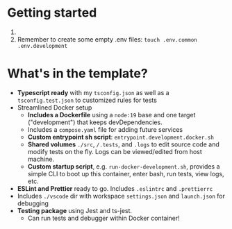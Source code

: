 

# Getting started

1. 
2. Remember to create some empty .env files: `touch .env.common .env.development`


# What's in the template?
- **Typescript ready** with my `tsconfig.json` as well as a `tsconfig.test.json` to customized rules for tests
- Streamlined Docker setup
  - **Includes a Dockerfile** using a `node:19` base and one target ("development") that keeps devDependencies.
  - Includes a `compose.yaml` file for adding future services
  - **Custom entrypoint sh script**: `entrypoint.development.docker.sh`
  - **Shared volumes** `./src`, `/.tests`, and `.logs` to edit source code and modify tests on the fly. Logs can be viewed/edited from host machine.
  - **Custom startup script**, e.g. `run-docker-development.sh`, provides a simple CLI to boot up this container, enter bash, run tests, view logs, etc.
- **ESLint and Prettier** ready to go. Includes `.eslintrc` and `.prettierrc`
- Includes `./vscode` dir with workspace `settings.json` and `launch.json` for debugging
- **Testing package** using Jest and ts-jest.
  - Can run tests and debugger within Docker container!